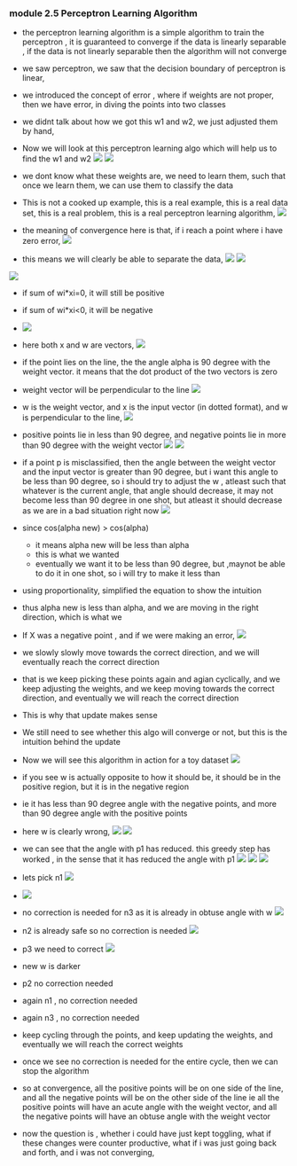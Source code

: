 ### module 2.5 Perceptron Learning Algorithm

- the perceptron learning algorithm is a simple algorithm to train the perceptron , it is guaranteed to converge if the data is linearly separable , if the data is not linearly separable then the algorithm will not converge

- we saw perceptron, we saw that the decision boundary of perceptron is linear, 

- we introduced the concept of error , where if weights are not proper, then we have error, in diving the points into two classes

- we didnt talk about how we got this w1 and w2, we just adjusted them by hand,
- Now we will look at this perceptron learning algo which will help us to find the w1 and w2
![](2023-09-24-11-52-16.png)
![](2023-09-24-11-53-22.png)
- we dont know what these weights are, we need to learn them, such that once we learn them, we can use them to classify the data

- This is not a cooked up example, this is a real example, this is a real data set, this is a real problem, this is a real perceptron learning algorithm, 
![](2023-09-24-11-57-10.png)
- the meaning of convergence  here is that, if i reach a point where i have zero error,
![](2023-09-24-11-57-00.png)
- this means we will clearly be able to separate the data,
![](2023-09-24-12-00-00.png)
![](2023-09-24-12-00-36.png)

![](2023-09-24-12-03-26.png)
- if sum of wi*xi=0, it will still be positive
- if sum of wi*xi<0, it will be negative

- ![](2023-09-24-12-05-50.png)
- here both x and w are vectors,
![](2023-09-24-12-07-00.png)
- if the point lies on the line, the the angle alpha is 90 degree with the weight vector. it means that the dot product of the two vectors is zero
- weight vector will be perpendicular to the line
![](2023-09-24-12-08-50.png)
- w is the weight vector, and x is the input vector (in dotted format), and w is perpendicular to the line, 
![](2023-09-24-12-10-54.png)
- positive points lie in less than 90 degree, and negative points lie in more than 90 degree with the weight vector
![](2023-09-24-12-12-40.png)
![](2023-09-24-12-45-23.png)
- if a point p is misclassified, then the angle between the weight vector and the input vector is greater than 90 degree, but i want this angle to be less than 90 degree, so i should try to adjust the w , atleast such that whatever is the current angle, that angle should decrease, it may not become less than 90 degree in one shot, but atleast it should decrease as we are in a bad situation right now
![](2023-09-24-13-01-39.png)
- since cos(alpha new) > cos(alpha)
    - it means alpha new will be less than alpha
    - this is what we wanted
    - eventually we want it to be less than 90 degree, but ,maynot be able to do it in one shot, so i will try to make it less than
- using proportionality, simplified the equation to show the intuition
- thus alpha new is less than alpha, and we are moving in the right direction, which is what we 

- If X was a negative point , and if we were making an error, 
![](2023-09-24-13-07-38.png)
- we slowly slowly move towards the correct direction, and we will eventually reach the correct direction
- that is we keep picking these points again and agian cyclically, and we keep adjusting the weights, and we keep moving towards the correct direction, and eventually we will reach the correct direction
- This is why that update makes sense
- We still need to see whether this algo will converge or not, but this is the intuition behind the update

- Now we will see this algorithm in action for a toy dataset
![](2023-09-24-13-19-20.png)
- if you see w is actually opposite to how it should be, it should be in the positive region, but it is in the negative region
- ie it has less than 90 degree angle with the negative points, and more than 90 degree angle with the positive points
- here w is clearly wrong, 
![](2023-09-24-13-22-22.png)
![](2023-09-24-13-23-15.png)
- we can see that the angle with p1 has reduced. this greedy step has worked , in the sense that it has reduced the angle with p1
![](2023-09-24-13-24-58.png)
![](2023-09-24-13-25-27.png)
![](2023-09-24-13-25-44.png)
- lets pick n1
![](2023-09-24-13-26-29.png)
- ![](2023-09-24-13-26-41.png)
- no correction is needed for n3 as it is already in obtuse angle with w
![](2023-09-24-13-40-49.png)
- n2 is already safe so no correction is needed
![](2023-09-24-13-41-19.png)
- p3 we need to correct
![](2023-09-24-13-42-04.png)
- new w is darker
- p2 no correction needed
- again n1 , no correction needed 
- again n3 , no correction needed
- keep cycling through the points, and keep updating the weights, and eventually we will reach the correct weights
- once we see no correction is needed for the entire cycle, then we can stop the algorithm
- so at convergence, all the positive points will be on one side of the line, and all the negative points will be on the other side of the line
ie all the positive points will have an acute angle with the weight vector, and all the negative points will have an obtuse angle with the weight vector

- now the question is , whether i could have just kept toggling, what if these changes were counter productive, what if i was just going back and forth, and i was not converging,   